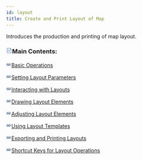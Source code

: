```yaml
---
id: layout
title: Create and Print Layout of Map
---
```

Introduces the production and printing of map layout.

### ![](../img/read.gif)Main Contents:

![](../img/smalltitle.png)[Basic Operations](Basic/Basic.htm)

![](../img/smalltitle.png)[Setting Layout Parameters](LayoutPara.htm)

![](../img/smalltitle.png)[Interacting with Layouts](Layout_Interaction.htm)

![](../img/smalltitle.png)[Drawing Layout Elements](DrawingMapElements/DrawingMapElements.htm)

![](../img/smalltitle.png)[Adjusting Layout Elements](Arrangement/Arrangement.htm)

![](../img/smalltitle.png)[Using Layout Templates](Template/LayoutTemplate.htm)

![](../img/smalltitle.png)[Exporting and Printing Layouts](Export/ExportLayout.htm)

![](../img/smalltitle.png)[Shortcut Keys for Layout Operations](LayoutShortcutKey.htm)